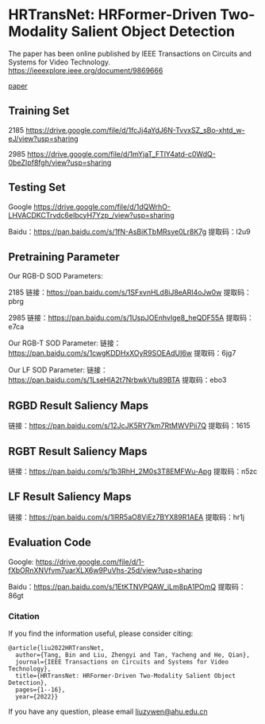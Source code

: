 # HRTransNet: HRFormer-Driven Two-Modality Salient Object Detection

The paper has been online published by IEEE Transactions on Circuits and Systems for Video Technology.
https://ieeexplore.ieee.org/document/9869666

[paper](https://github.com/liuzywen/HRTransNet/blob/main/HRTransNet_HRFormer-Driven_Two-Modality_Salient_Object_Detection.pdf)


## Training Set
2185
https://drive.google.com/file/d/1fcJj4aYdJ6N-TvvxSZ_sBo-xhtd_w-eJ/view?usp=sharing


2985
https://drive.google.com/file/d/1mYjaT_FTlY4atd-c0WdQ-0beZIpf8fgh/view?usp=sharing

## Testing Set


Google
https://drive.google.com/file/d/1dQWrhO-LHVACDKCTrvdc6eIbcyH7Yzp_/view?usp=sharing

Baidu：https://pan.baidu.com/s/1fN-AsBiKTbMRsye0Lr8K7g 
提取码：l2u9 




## Pretraining Parameter
Our RGB-D SOD Parameters: 


2185
链接：https://pan.baidu.com/s/1SFxvnHLd8iJ8eARI4oJw0w 
提取码：pbrg  


2985
链接：https://pan.baidu.com/s/1UspJOEnhvIge8_heQDF55A 
提取码：e7ca 


Our RGB-T SOD Parameter: 
链接：https://pan.baidu.com/s/1cwgKDDHxXOyR9SOEAdUI6w 
提取码：6jg7 



Our LF SOD Parameter: 
链接：https://pan.baidu.com/s/1LseHlA2t7NrbwkVtu89BTA 
提取码：ebo3 


##  RGBD Result Saliency Maps 

链接：https://pan.baidu.com/s/12JcJK5RY7km7RtMWVPii7Q 
提取码：1615 


##  RGBT Result Saliency Maps 
链接：https://pan.baidu.com/s/1b3RhH_2M0s3T8EMFWu-Apg 
提取码：n5zc 

##  LF Result Saliency Maps 
链接：https://pan.baidu.com/s/1IRR5aO8ViEz7BYX89R1AEA 
提取码：hr1j 


## Evaluation Code

Google: https://drive.google.com/file/d/1-fXbORnXNVfvm7uarXLX6w9PuVhs-25d/view?usp=sharing

Baidu：https://pan.baidu.com/s/1EtKTNVPQAW_iLm8pA1POmQ 
提取码：86gt 



### Citation

If you find the information useful, please consider citing:

```
@article{liu2022HRTransNet,
  author={Tang, Bin and Liu, Zhengyi and Tan, Yacheng and He, Qian},
  journal={IEEE Transactions on Circuits and Systems for Video Technology}, 
  title={HRTransNet: HRFormer-Driven Two-Modality Salient Object Detection}, 
  pages={1--16},
  year={2022}}
```
If you have any question, please email  liuzywen@ahu.edu.cn
